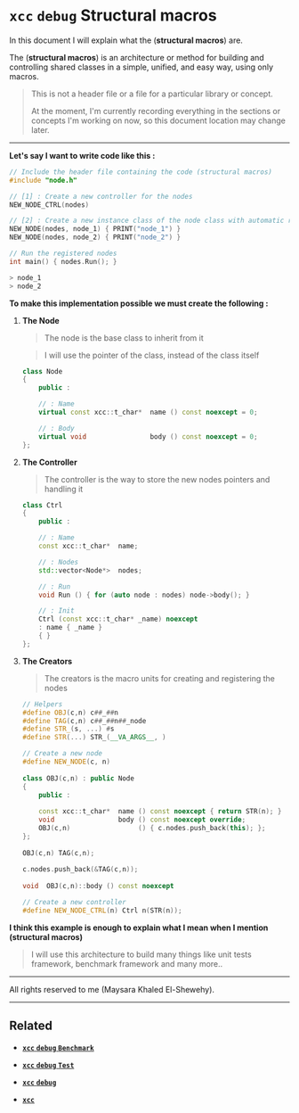 # `xcc` `debug` Structural macros

In this document I will explain what the (**structural macros**) are.

The (**structural macros**) is an architecture or method for building and controlling shared classes in a simple, unified, and easy way, using only macros.

> This is not a header file or a file for a particular library or concept.
>
> At the moment, I'm currently recording everything in the sections or concepts I'm working on now, so this document location may change later.

---

**Let's say I want to write code like this :**

```cpp
// Include the header file containing the code (structural macros)
#include "node.h"

// [1] : Create a new controller for the nodes
NEW_NODE_CTRL(nodes)

// [2] : Create a new instance class of the node class with automatic registration
NEW_NODE(nodes, node_1) { PRINT("node_1") }
NEW_NODE(nodes, node_2) { PRINT("node_2") }

// Run the registered nodes
int main() { nodes.Run(); }
```

```cpp
> node_1
> node_2
```

**To make this implementation possible we must create the following :**

1. **The Node**

    > The node is the base class to inherit from it

    > I will use the pointer of the class, instead of the class itself

    ```cpp
    class Node
    {
        public :

        // : Name
        virtual const xcc::t_char*  name () const noexcept = 0;

        // : Body
        virtual void                body () const noexcept = 0;
    };
    ```

2. **The Controller**

    > The controller is the way to store the new nodes pointers and handling it

    ```cpp
    class Ctrl
    {
        public :

        // : Name
        const xcc::t_char*  name;

        // : Nodes
        std::vector<Node*>  nodes;

        // : Run
        void Run () { for (auto node : nodes) node->body(); }

        // : Init
        Ctrl (const xcc::t_char* _name) noexcept
        : name { _name }
        { }
    };
    ```

2. **The Creators**

    > The creators is the macro units for creating and registering the nodes

    ```cpp
    // Helpers
    #define OBJ(c,n) c##_##n
    #define TAG(c,n) c##_##n##_node
    #define STR_(s, ...) #s
    #define STR(...) STR_(__VA_ARGS__, )

    // Create a new node
    #define NEW_NODE(c, n)                                              \
                                                                        \
    class OBJ(c,n) : public Node                                        \
    {                                                                   \
        public :                                                        \
                                                                        \
        const xcc::t_char*  name () const noexcept { return STR(n); }   \
        void                body () const noexcept override;            \
        OBJ(c,n)                 () { c.nodes.push_back(this); };       \
    };                                                                  \
                                                                        \
    OBJ(c,n) TAG(c,n);                                                  \
                                                                        \
    c.nodes.push_back(&TAG(c,n));                                       \
                                                                        \
    void  OBJ(c,n)::body () const noexcept

    // Create a new controller
    #define NEW_NODE_CTRL(n) Ctrl n(STR(n));

    ```
**I think this example is enough to explain what I mean when I mention (structural macros)**

> I will use this architecture to build many things like unit tests framework, benchmark framework and many more..

---

All rights reserved to me (Maysara Khaled El-Shewehy).


---

## Related

- **[`xcc` `debug` `Benchmark`](bench.md)**

- **[`xcc` `debug` `Test`](test.md)**

- **[`xcc` `debug`](readme.md)**

- **[`xcc`](../../readme.md)**
